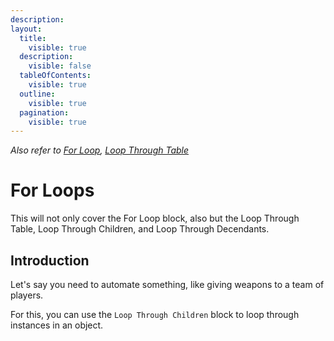 ```yaml
---
description:
layout:
  title:
    visible: true
  description:
    visible: false
  tableOfContents:
    visible: true
  outline:
    visible: true
  pagination:
    visible: true
---
```

*Also refer to [For Loop](/code-blocks/miscellaneous/run/for-loop.md), [Loop Through Table](/code-blocks/miscellaneous/run/loop-through-table.md)*

# For Loops

This will not only cover the For Loop block, also but the Loop Through Table, Loop Through Children, and Loop Through Decendants.

## Introduction

Let's say you need to automate something, like giving weapons to a team of players. 

For this, you can use the `Loop Through Children` block to loop through instances in an object.
